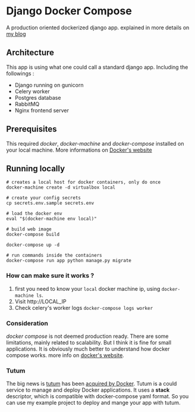 # Django Docker Compose #
A production oriented dockerized django app. explained in more details on [my blog](http://damdev.me/docker/2015/10/28/docker-compose-django.html)

## Architecture ##
This app is using what one could call a standard django app. Including the followings :
- Django running on gunicorn
- Celery worker
- Postgres database
- RabbitMQ
- Nginx frontend server

## Prerequisites ##
This required *docker*, *docker-machine* and *docker-compose* installed on your local machine. More informations on [Docker's website](https://docs.docker.com/installation/mac/)

## Running locally ##
```
# creates a local host for docker containers, only do once
docker-machine create -d virtualbox local

# create your config secrets
cp secrets.env.sample secrets.env

# load the docker env
eval "$(docker-machine env local)"

# build web image
docker-compose build

docker-compose up -d

# run commands inside the containers
docker-compose run app python manage.py migrate
```

### How can make sure it works ? ###
1. first you need to know your `local` docker machine ip, using `docker-machine ls`.
2. Visit http://LOCAL_IP
3. Check celery's worker logs `docker-compose logs worker`


### Consideration ###
*docker compose* is not deemed production ready. There are some limitations, mainly related to scalability. But I think it is fine for small applications. It is obviously much better to understand how docker compose works.
more info on [docker's website](https://docs.docker.com/compose/production/).

### Tutum ###
The big news is [tutum](https://www.tutum.co/) has been [acquired by Docker](http://blog.docker.com/2015/10/docker-acquires-tutum/). Tutum is a could service to manage and deploy Docker applications. It uses a **stack** descriptor, which is compatible with docker-compose yaml format. So you can use my example project to deploy and mange your app with tutum.
